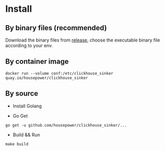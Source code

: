 # Install

## By binary files (recommended)

Download the binary files from [release](https://github.com/housepower/clickhouse_sinker/releases), choose the executable binary file according to your env.

## By container image

`docker run --volume conf:/etc/clickhouse_sinker quay.io/housepower/clickhouse_sinker`

## By source

- Install Golang

- Go Get

```
go get -u github.com/housepower/clickhouse_sinker/...
```

- Build && Run

```
make build
```
